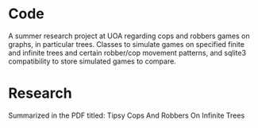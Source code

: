 # Code

A summer research project at UOA regarding cops and robbers games on graphs, in particular trees. Classes to simulate games on specified finite and infinite trees and certain robber/cop movement patterns, and sqlite3 compatibility to store simulated games to compare. 

# Research

Summarized in the PDF titled: Tipsy Cops And Robbers On Infinite Trees
